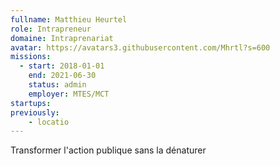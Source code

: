 ```yaml
---
fullname: Matthieu Heurtel
role: Intrapreneur
domaine: Intraprenariat
avatar: https://avatars3.githubusercontent.com/Mhrtl?s=600
missions:
  - start: 2018-01-01
    end: 2021-06-30
    status: admin
    employer: MTES/MCT
startups:
previously:
    - locatio
---
```


Transformer l'action publique sans la dénaturer
